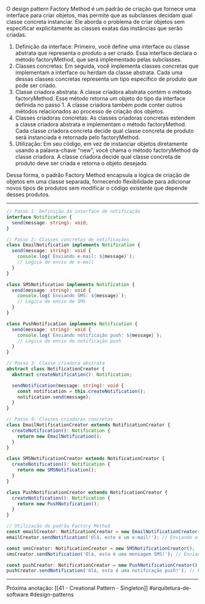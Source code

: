 O design pattern Factory Method é um padrão de criação que fornece uma interface para criar objetos, mas permite que as subclasses decidam qual classe concreta instanciar. Ele aborda o problema de criar objetos sem especificar explicitamente as classes exatas das instâncias que serão criadas.

1. Definição da interface: Primeiro, você define uma interface ou classe abstrata que representa o produto a ser criado. Essa interface declara o método factoryMethod, que será implementado pelas subclasses.
2. Classes concretas: Em seguida, você implementa classes concretas que implementam a interface ou herdam da classe abstrata. Cada uma dessas classes concretas representa um tipo específico de produto que pode ser criado.
3. Classe criadora abstrata: A classe criadora abstrata contém o método factoryMethod. Esse método retorna um objeto do tipo da interface definida no passo 1. A classe criadora também pode conter outros métodos relacionados ao processo de criação dos objetos.
4. Classes criadoras concretas: As classes criadoras concretas estendem a classe criadora abstrata e implementam o método factoryMethod. Cada classe criadora concreta decide qual classe concreta de produto será instanciada e retornada pelo factoryMethod.
5. Utilização: Em seu código, em vez de instanciar objetos diretamente usando a palavra-chave "new", você chama o método factoryMethod da classe criadora. A classe criadora decide qual classe concreta de produto deve ser criada e retorna o objeto desejado.

Dessa forma, o padrão Factory Method encapsula a lógica de criação de objetos em uma classe separada, fornecendo flexibilidade para adicionar novos tipos de produtos sem modificar o código existente que depende desses produtos.

---
```typescript
// Passo 1: Definição da interface de notificação
interface Notification {
  send(message: string): void;
}

// Passo 2: Classes concretas de notificações
class EmailNotification implements Notification {
  send(message: string): void {
    console.log(`Enviando e-mail: ${message}`);
    // Lógica de envio de e-mail
  }
}

class SMSNotification implements Notification {
  send(message: string): void {
    console.log(`Enviando SMS: ${message}`);
    // Lógica de envio de SMS
  }
}

class PushNotification implements Notification {
  send(message: string): void {
    console.log(`Enviando notificação push: ${message}`);
    // Lógica de envio de notificação push
  }
}

// Passo 3: Classe criadora abstrata
abstract class NotificationCreator {
  abstract createNotification(): Notification;

  sendNotification(message: string): void {
    const notification = this.createNotification();
    notification.send(message);
  }
}

// Passo 4: Classes criadoras concretas
class EmailNotificationCreator extends NotificationCreator {
  createNotification(): Notification {
    return new EmailNotification();
  }
}

class SMSNotificationCreator extends NotificationCreator {
  createNotification(): Notification {
    return new SMSNotification();
  }
}

class PushNotificationCreator extends NotificationCreator {
  createNotification(): Notification {
    return new PushNotification();
  }
}

// Utilização do padrão Factory Method
const emailCreator: NotificationCreator = new EmailNotificationCreator();
emailCreator.sendNotification('Olá, este é um e-mail!'); // Enviando e-mail: Olá, este é um e-mail!

const smsCreator: NotificationCreator = new SMSNotificationCreator();
smsCreator.sendNotification('Olá, esta é uma mensagem SMS!'); // Enviando SMS: Olá, esta é uma mensagem SMS!

const pushCreator: NotificationCreator = new PushNotificationCreator();
pushCreator.sendNotification('Olá, esta é uma notificação push!'); // Enviando notificação push: Olá, esta é uma notificação push!
```

---
Próxima anotação: [[41 - Creational Pattern - Singleton]]
#arquitetura-de-software #design-patterns